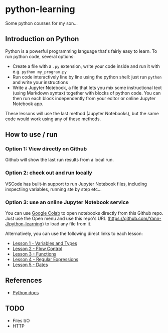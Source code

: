 # python-learning

Some python courses for my son...

## Introduction on Python

Python is a powerful programming language that's fairly easy to learn. To run python code, several options:

- Create a file with a `.py` extension, write your code inside and run it with e.g. `python my_program.py`
- Run code interactively line by line using the python shell: just run `python` and write your instructions
- Write a Jupyter Notebook, a file that lets you mix some instructional text (using Markdown syntax) together with blocks of python code. You can then run each block independently from your editor or online Jupyter Notebook app.

These lessons will use the last method (Jupyter Notebooks), but the same code would work using any of these methods.

## How to use / run

### Option 1: View directly on Github

Github will show the last run results from a local run.

### Option 2: check out and run locally

VSCode has built-in support to run Jupyter Notebook files, including inspectiing variables, running ste by step etc...

### Option 3: use an online Jupyter Notebook service

You can use [Google Colab](https://colab.research.google.com) to open notebooks directly from this Github repo. Just use the Open menu and use this repo's URL (<https://github.com/Yann-J/python-learning>) to load any file from it.

Alternatively, you can use the following direct links to each lesson:

- [Lesson 1 - Variables and Types](https://colab.research.google.com/github/Yann-J/python-learning/blob/main/Lesson%201%20-%20Variables%20and%20Types.ipynb)
- [Lesson 2 - Flow Control](https://colab.research.google.com/github/Yann-J/python-learning/blob/main/Lesson%202%20-%20Flow%20Control.ipynb)
- [Lesson 3 - Functions](https://colab.research.google.com/github/Yann-J/python-learning/blob/main/Lesson%203%20-%20Functions.ipynb)
- [Lesson 4 - Regular Expressions](https://colab.research.google.com/github/Yann-J/python-learning/blob/main/Lesson%204%20-%20Regular%20Expressions.ipynb)
- [Lesson 5 - Dates](https://colab.research.google.com/github/Yann-J/python-learning/blob/main/Lesson%205%20-%20Dates.ipynb)

## References

- [Python docs](https://docs.python.org/3/)

## TODO

- Files I/O
- HTTP

